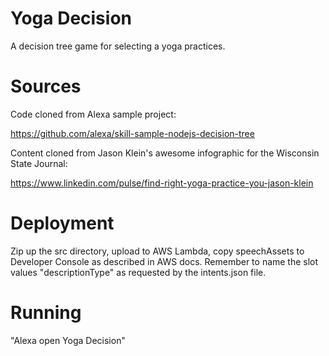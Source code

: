 # Yoga Decision

A decision tree game for selecting a yoga practices.

# Sources

Code cloned from Alexa sample project:

https://github.com/alexa/skill-sample-nodejs-decision-tree

Content cloned from Jason Klein's awesome infographic for the Wisconsin State Journal:

https://www.linkedin.com/pulse/find-right-yoga-practice-you-jason-klein

# Deployment

Zip up the src directory, upload to AWS Lambda, copy speechAssets to Developer Console as described in AWS docs. Remember to name the slot values "descriptionType" as requested by the intents.json file.  

# Running

"Alexa open Yoga Decision"
